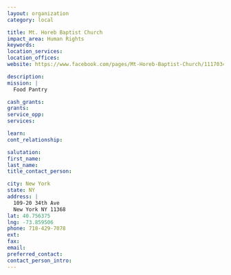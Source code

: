 ```yaml
---
layout: organization
category: local

title: Mt. Horeb Baptist Church
impact_area: Human Rights
keywords: 
location_services: 
location_offices: 
website: https://www.facebook.com/pages/Mt-Horeb-Baptist-Church/111703485533049

description: 
mission: |
  Food Pantry

cash_grants: 
grants: 
service_opp: 
services: 

learn: 
cont_relationship: 

salutation: 
first_name: 
last_name: 
title_contact_person: 

city: New York
state: NY
address: |
  109-20 34th Ave  
  New York NY 11368
lat: 40.756375
lng: -73.859506
phone: 718-429-7078
ext: 
fax: 
email: 
preferred_contact: 
contact_person_intro: 
---
```


